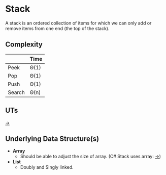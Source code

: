 # Stack

A stack is an ordered collection of items for which we can only add or remove items from one end (the top of the stack).

## Complexity

|         | Time |
| ---     | ---  |
| Peek    | Θ(1) |
| Pop     | Θ(1) |
| Push    | Θ(1) |
| Search  | Θ(n) |

## UTs

[->](https://github.com/EugeneBuryak/Practice/blob/master/DataStructures/UTs/Stack/StackUTs.cs)

## Underlying Data Structure(s)

* **Array**
  * Should be able to adjust the size of array. (C# Stack uses array: [->](https://referencesource.microsoft.com/#System/compmod/system/collections/generic/stack.cs))
* **List**
  * Doubly and Singly linked.
